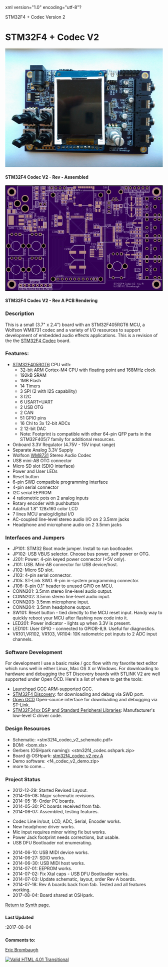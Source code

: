 xml version="1.0" encoding="utf-8"?



STM32F4 + Codec Version 2




# STM32F4 + Codec V2


![STM32F4 + Codec V2](stm32f4_codec_v2_assembled.jpg)


#### STM32F4 Codec V2 - Rev - Assembled


![STM32F4 + Codec V2](stm32f4_codec_v2_front.png)


#### STM32F4 Codec V2 - Rev A PCB Rendering


### Description


This is a small (3.7" x 2.4") board with an STM32F405RGT6 MCU, a Wolfson WM8731
codec and a variety of I/O resources to support development of embedded
audio effects applications. This is a revision of the the [STM32F4 Codec](../stm32f4_codec/index.html) board.

### Features:


* [STM32F405RGT6](http://www.st.com/internet/mcu/product/252144.jsp)
 CPU with:
	+ 32-bit ARM Cortex-M4 CPU with floating point and 168MHz clock
	+ 192kB SRAM
	+ 1MB Flash
	+ 14 Timers
	+ 3 SPI (2 with I2S capability)
	+ 3 I2C
	+ 6 USART+UART
	+ 2 USB OTG
	+ 2 CAN
	+ 51 GPIO pins
	+ 16 Chl to 3x 12-bit ADCs
	+ 2 12-bit DAC
	+ Note: Footprint is compatible with other 64-pin QFP parts in the
	 STM32F405/7 family for additional resources.
* Onboard 3.3V Regulator (4.75V - 15V input range)
* Separate Analog 3.3V Supply
* Wolfson [WM8731](http://www.wolfsonmicro.com/products/codecs/WM8731/) Stereo Audio Codec
* USB mini-AB OTG connector
* Micro SD slot (SDIO interface)
* Power and User LEDs
* Reset button
* 6-pin SWD compatible programming interface
* 4-pin serial connector
* I2C serial EEPROM
* 4 ratiometric pots on 2 analog inputs
* Rotary encoder with pushbutton
* Adafruit 1.8" 128x160 color LCD
* 7 lines MCU analog/digital I/O
* AC-coupled line-level stereo audio I/O on 2 3.5mm jacks
* Headphone and microphone audio on 2 3.5mm jacks


### Interfaces and Jumpers


* JP101: STM32 Boot mode jumper. Install to run bootloader.
* JP102: USB VBUS selector. Choose bus power, self power or OTG.
* J201: Power: 4-pin keyed power connector (+5V only).
* J101: USB. Mini-AB connector for USB device/host.
* J102: Micro SD slot.
* J103: 4-pin serial connector.
* J105: ST-Link SWD. 6-pin in-system programming connector.
* J106: 8-pin 0.1" header to unused GPIO on MCU.
* CONN201: 3.5mm stereo line-level audio output.
* CONN202: 3.5mm stereo line-level audio input.
* CONN203: 3.5mm microphone input.
* CONN204: 3.5mm headphone output.
* SW101: Reset button - tied directly to the MCU reset input. Handy way to
 quickly reboot your MCU after flashing new code into it.
* LED201: Power indicator - lights up when 3.3V is present.
* LED101: User GPIO - connected to GPIOB-8,9. Useful for diagnostics.
* VR101,VR102, VR103, VR104: 10K ratiometric pot inputs to 2 ADC input channels.


### Software Development


For development I use a basic make / gcc flow with my favorite text editor which runs
well in either Linux, Mac OS X or Windows. For downloading to hardware and debugging
the ST Discovery boards with STLINK V2 are well supported under Open OCD. Here's
a list of where to get the tools:

* [Launchpad GCC](https://launchpad.net/gcc-arm-embedded)
 ARM-supported GCC.
* [STM32F4 Discovery](http://www.st.com/internet/evalboard/product/252419.jsp): for downloading and debug via SWD port.
* [Open OCD](http://openocd.sourceforge.net/)
 Open-source interface for downloading and debugging via ST-Link.
* [STM32F34xx DSP and Standard Peripheral Libraries](http://www.st.com/web/catalog/tools/FM147/CL1794/SC961/SS1743/LN1734/PF257901): Manufacturer's low-level C driver code.


### Design Resources


* Schematic: <stm32f4_codec_v2_schematic.pdf>
* BOM: <bom.xls>
* Gerbers (OSHpark naming): <stm32f4_codec.oshpark.zip>
* Board @ OSHpark: [stm32f4\_codec v2 rev A](https://oshpark.com/shared_projects/E6pZAmyS)
* Demo software: <f4_codec_v2_demo.zip>
* more to come...


### Project Status


* 2012-12-29: Started Revised Layout.
* 2014-05-08: Major schematic revisions.
* 2014-05-16: Order PC boards.
* 2014-05-30: PC boards received from fab.
* 2014-06-07: Assembled, testing features.
+ Codec Line in/out, LCD, ADC, Serial, Encoder works.
+ New headphone driver works.
+ Mic input requires minor wiring fix but works.
+ Power Jack footprint needs corrections, but usable.
+ USB DFU Bootloader not enumerating.

* 2014-06-10: USB MIDI device works.
* 2014-06-27: SDIO works.
* 2014-06-30: USB MIDI host works.
* 2014-07-01: EEPROM works.
* 2014-07-02: Fix Xtal caps - USB DFU Bootloader works.
* 2014-07-03: Update schematic, layout, order Rev A boards.
* 2014-07-18: Rev A boards back from fab. Tested and all features working.
* 2017-08-04: Board shared at OSHpark.


[Return to Synth page.](../index.html)
##### 
**Last Updated**


:2017-08-04
##### 
**Comments to:**


[Eric Brombaugh](mailto:ebrombaugh1@cox.net)

[![Valid HTML 4.01 Transitional](http://www.w3.org/Icons/valid-html401)](http://validator.w3.org/check?uri=referer)






